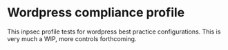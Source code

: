 # Wordpress compliance profile

This inpsec profile tests for wordpress best practice configurations. This is very much a WIP, more controls forthcoming.
